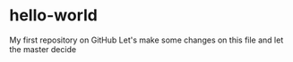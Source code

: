 # hello-world
My first repository on GitHub
    Let's make some changes on this file and let the master decide
